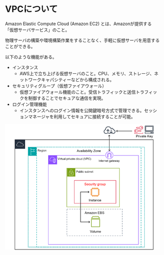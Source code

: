 # VPCについて
Amazon Elastic Compute Cloud (Amazon EC2) とは、Amazonが提供する「仮想サーバサービス」のこと。

物理サーバの構築や環境構築作業をすることなく、手軽に仮想サーバを用意することができる。

以下のような機能がある。
- インスタンス
  - AWS上で立ち上げる仮想サーバのこと。CPU、メモリ、ストレージ、ネットワークキャパシティーなどから構成される。
- セキュリティグループ（仮想ファイアウォール）
  - 仮想ファイアウォール機能のこと。受信トラフィックと送信トラフィックを制御することでセキュアな通信を実現。
- ログイン管理機能
  - インスタンスへのログイン情報を公開鍵暗号方式で管理できる。セッションマネージャを利用してセキュアに接続することが可能。

![](../picture/EC2_img.png)
